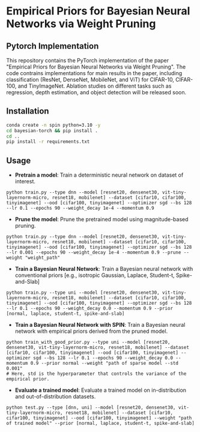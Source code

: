 # Empirical Priors for Bayesian Neural Networks via Weight Pruning

## Pytorch Implementation

This repository contains the PyTorch implementation of the paper "Empirical Priors for Bayesian Neural Networks via Weight Pruning". The code contrains implementations for main results in the paper, including classification (ResNet, DenseNet, MobileNet, and ViT) for CIFAR-10, CIFAR-100, and TinyImageNet. Ablation studies on different tasks such as regression, depth estimation, and object detection will be released soon.

## Installation

```bash
conda create -n spin python=3.10 -y
cd bayesian-torch && pip install .
cd ..
pip install -r requirements.txt
```

## Usage

-  **Pretrain a model**: Train a deterministic neural network on dataset of interest. 

```
python train.py --type dnn --model [resnet20, densenet30, vit-tiny-layernorm-micro, resnet18, mobilenet] --dataset [cifar10, cifar100, tinyimagenet] --ood [cifar100, tinyimagenet] --optimizer sgd --bs 128 --lr 0.1 --epochs 90 --weight_decay 1e-4 --momentum 0.9
```

- **Prune the model**: Prune the pretrained model using magnitude-based pruning.

```
python train.py --type dnn --model [resnet20, densenet30, vit-tiny-layernorm-micro, resnet18, mobilenet] --dataset [cifar10, cifar100, tinyimagenet] --ood [cifar100, tinyimagenet] --optimizer sgd --bs 128 --lr 0.001 --epochs 90 --weight_decay 1e-4 --momentum 0.9 --prune --weight "weight_path"
```

- **Train a Bayesian Neural Network**: Train a Bayesian neural network with conventional priors [e.g., isotropic Gaussian, Laplace, Student-t, Spike-and-Slab]

```
python train.py --type uni --model [resnet20, densenet30, vit-tiny-layernorm-micro, resnet18, mobilenet] --dataset [cifar10, cifar100, tinyimagenet] --ood [cifar100, tinyimagenet] --optimizer sgd --bs 128 --lr 0.1 --epochs 90 --weight_decay 0.0 --momentum 0.9 --prior [normal, laplace, student-t, spike-and-slab] 
```

- **Train a Bayesian Neural Network with SPIN**: Train a Bayesian neural network with empirical priors derived from the pruned model.

```
python train_with_good_prior.py --type uni --model [resnet20, densenet30, vit-tiny-layernorm-micro, resnet18, mobilenet] --dataset [cifar10, cifar100, tinyimagenet] --ood [cifar100, tinyimagenet] --optimizer sgd --bs 128 --lr 0.1 --epochs 90 --weight_decay 0.0 --momentum 0.9 --prior normal --weight "path of sparse model --std 0.001"
# Here, std is the hyperparameter that controls the variance of the empirical prior.
```

- **Evaluate a trained model**: Evaluate a trained model on in-distribution and out-of-distribution datasets.

```
python test.py --type [dnn, uni] --model [resnet20, densenet30, vit-tiny-layernorm-micro, resnet18, mobilenet] --dataset [cifar10, cifar100, tinyimagenet] --ood [cifar100, tinyimagenet] --weight "path of trained model" --prior [normal, laplace, student-t, spike-and-slab] 
```


